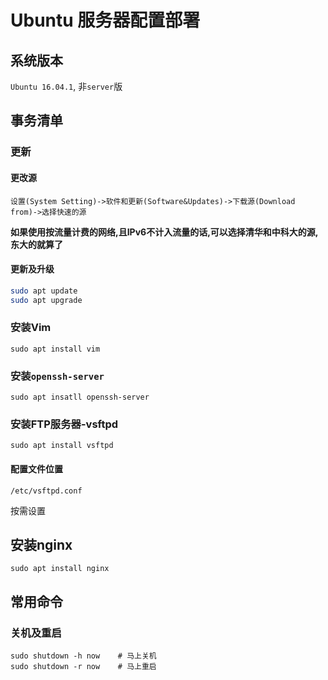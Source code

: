 # Ubuntu 服务器配置部署

## 系统版本

`Ubuntu 16.04.1`, 非`server`版

## 事务清单

### 更新

#### 更改源

`设置(System Setting)->软件和更新(Software&Updates)->下载源(Download from)->选择快速的源`

**如果使用按流量计费的网络,且IPv6不计入流量的话,可以选择清华和中科大的源,东大的就算了**

#### 更新及升级

```bash
sudo apt update
sudo apt upgrade
```



### 安装Vim

`sudo apt install vim`



### 安装`openssh-server` 

`sudo apt insatll openssh-server`



### 安装FTP服务器-vsftpd

`sudo apt install vsftpd`

####  配置文件位置

`/etc/vsftpd.conf`

按需设置



## 安装nginx

`sudo apt install nginx`



## 常用命令

### 关机及重启

```shell
sudo shutdown -h now	# 马上关机
sudo shutdown -r now	# 马上重启
```

